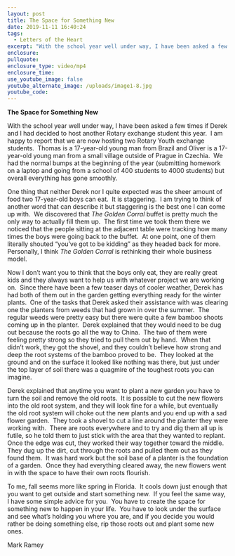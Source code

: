 ```yaml
---
layout: post
title: The Space for Something New
date: 2019-11-11 16:40:24
tags:
  - Letters of the Heart
excerpt: "With the school year well under way, I have been asked a few times if Derek and I had decided to host another Rotary exchange student this year.\_ I am happy to report that we are now hosting two Rotary Youth exchange students.\_ Thomas is a 17-year-old young man from Brazil and Oliver is a 17-year-old young man from a small village outside of Prague in Czechia.\_ We had the normal bumps at the beginning of the year (submitting homework on a laptop and going from a school of 400 students to 4000 students) but overall everything has gone smoothly."
enclosure:
pullquote:
enclosure_type: video/mp4
enclosure_time:
use_youtube_image: false
youtube_alternate_image: /uploads/image1-8.jpg
youtube_code:
---
```


**The Space for Something New**

With the school year well under way, I have been asked a few times if Derek and I had decided to host another Rotary exchange student this year.&nbsp; I am happy to report that we are now hosting two Rotary Youth exchange students.&nbsp; Thomas is a 17-year-old young man from Brazil and Oliver is a 17-year-old young man from a small village outside of Prague in Czechia.&nbsp; We had the normal bumps at the beginning of the year (submitting homework on a laptop and going from a school of 400 students to 4000 students) but overall everything has gone smoothly.&nbsp;&nbsp;

One thing that neither Derek nor I quite expected was the sheer amount of food two 17-year-old boys can eat.&nbsp; It is staggering.&nbsp; I am trying to think of another word that can describe it but staggering is the best one I can come up with.&nbsp; We discovered that *The Golden Corral* buffet is pretty much the only way to actually fill them up.&nbsp; The first time we took them there we noticed that the people sitting at the adjacent table were tracking how many times the boys were going back to the buffet.&nbsp; At one point, one of them literally shouted “you’ve got to be kidding” as they headed back for more.&nbsp; Personally, I think *The Golden Corral* is rethinking their whole business model.&nbsp;

Now I don’t want you to think that the boys only eat, they are really great kids and they always want to help us with whatever project we are working on.&nbsp; Since there have been a few teaser days of cooler weather, Derek has had both of them out in the garden getting everything ready for the winter plants.&nbsp; One of the tasks that Derek asked their assistance with was clearing one the planters from weeds that had grown in over the summer.&nbsp; The regular weeds were pretty easy but there were quite a few bamboo shoots coming up in the planter.&nbsp; Derek explained that they would need to be dug out because the roots go all the way to China.&nbsp; The two of them were feeling pretty strong so they tried to pull them out by hand.&nbsp; When that didn’t work, they got the shovel, and they couldn’t believe how strong and deep the root systems of the bamboo proved to be.&nbsp; They looked at the ground and on the surface it looked like nothing was there, but just under the top layer of soil there was a quagmire of the toughest roots you can imagine. &nbsp;&nbsp;

Derek explained that anytime you want to plant a new garden you have to turn the soil and remove the old roots.&nbsp; It is possible to cut the new flowers into the old root system, and they will look fine for a while, but eventually the old root system will choke out the new plants and you end up with a sad flower garden.&nbsp; They took a shovel to cut a line around the planter they were working with.&nbsp; There are roots everywhere and to try and dig them all up is futile, so he told them to just stick with the area that they wanted to replant. Once the edge was cut, they worked their way together toward the middle.&nbsp; They dug up the dirt, cut through the roots and pulled them out as they found them.&nbsp; It was hard work but the soil base of a planter is the foundation of a garden.&nbsp; Once they had everything cleared away, the new flowers went in with the space to have their own roots flourish.&nbsp;

To me, fall seems more like spring in Florida.&nbsp; It cools down just enough that you want to get outside and start something new.&nbsp; If you feel the same way, I have some simple advice for you.&nbsp; You have to create the space for something new to happen in your life.&nbsp; You have to look under the surface and see what’s holding you where you are, and if you decide you would rather be doing something else, rip those roots out and plant some new ones.&nbsp;

Mark Ramey